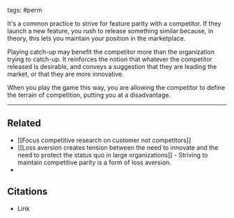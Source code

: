 tags: #perm 

It's a common practice to strive for feature parity with a competitor. If they launch a new feature, you rush to release something similar because, in theory, this lets you maintain your position in the marketplace.

Playing catch-up may benefit the competitor more than the organization trying to catch-up. It reinforces the notion that whatever the competitor released is desirable, and conveys a suggestion that they are leading the market, or that they are more innovative. 

When you play the game this way, you are allowing the competitor to define the terrain of competition, putting you at a disadvantage. 

---
## Related
- [[Focus competitive research on customer not competitors]]
- [[Loss aversion creates tension between the need to innovate and the need to protect the status quo in large organizations]] - Striving to maintain competitive parity is a form of loss aversion. 
- 

## Citations
- Link